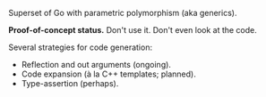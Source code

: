 Superset of Go with parametric polymorphism (aka generics).

**Proof-of-concept status.** Don't use it. Don't even look at the code.

Several strategies for code generation:

- Reflection and out arguments (ongoing).
- Code expansion (à la C++ templates; planned).
- Type-assertion (perhaps).
